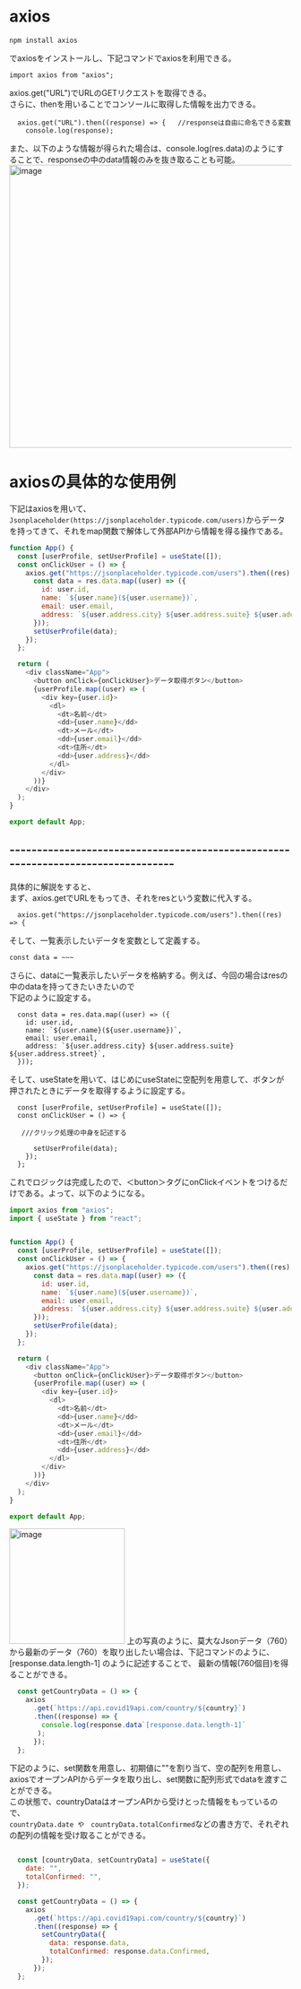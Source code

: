 # axios

```
npm install axios
```
でaxiosをインストールし、下記コマンドでaxiosを利用できる。
```
import axios from "axios";
```

axios.get("URL")でURLのGETリクエストを取得できる。  
さらに、thenを用いることでコンソールに取得した情報を出力できる。
```
  axios.get("URL").then((response) => {   //responseは自由に命名できる変数
    console.log(response);
```
また、以下のような情報が得られた場合は、console.log(res.data)のようにすることで、responseの中のdata情報のみを抜き取ることも可能。
<img width="505" alt="image" src="https://user-images.githubusercontent.com/97214466/152123852-f53f342b-27c7-4d1c-bb05-b6645419851c.png">  

# axiosの具体的な使用例


下記はaxiosを用いて、`Jsonplaceholder(https://jsonplaceholder.typicode.com/users)`からデータを持ってきて、それをmap関数で解体して外部APIから情報を得る操作である。


```javaScript
function App() {
  const [userProfile, setUserProfile] = useState([]);
  const onClickUser = () => {
    axios.get("https://jsonplaceholder.typicode.com/users").then((res) => {
      const data = res.data.map((user) => ({
        id: user.id,
        name: `${user.name}(${user.username})`,
        email: user.email,
        address: `${user.address.city} ${user.address.suite} ${user.address.street}`,
      }));
      setUserProfile(data);
    });
  };

  return (
    <div className="App">
      <button onClick={onClickUser}>データ取得ボタン</button>
      {userProfile.map((user) => (
        <div key={user.id}>
          <dl>
            <dt>名前</dt>
            <dd>{user.name}</dd>
            <dt>メール</dt>
            <dd>{user.email}</dd>
            <dt>住所</dt>
            <dd>{user.address}</dd>
          </dl>
        </div>
      ))}
    </div>
  );
}

export default App;

```
## ---------------------------------------------------------------------------------

具体的に解説をすると、  
まず、axios.getでURLをもってき、それをresという変数に代入する。
```
  axios.get("https://jsonplaceholder.typicode.com/users").then((res) => {
```
そして、一覧表示したいデータを変数として定義する。
```
const data = ~~~
```
さらに、dataに一覧表示したいデータを格納する。例えば、今回の場合はresの中のdataを持ってきたいきたいので  
下記のように設定する。
```
  const data = res.data.map((user) => ({
    id: user.id,
    name: `${user.name}(${user.username})`,
    email: user.email,
    address: `${user.address.city} ${user.address.suite} ${user.address.street}`,
  }));
```
そして、useStateを用いて、はじめにuseStateに空配列を用意して、ボタンが押されたときにデータを取得するように設定する。

```
  const [userProfile, setUserProfile] = useState([]);
  const onClickUser = () => {
  
   ///クリック処理の中身を記述する
   
      setUserProfile(data);
    });
  };
```
これでロジックは完成したので、＜button＞タグにonClickイベントをつけるだけである。よって、以下のようになる。
```javaScript
import axios from "axios";
import { useState } from "react";


function App() {
  const [userProfile, setUserProfile] = useState([]);
  const onClickUser = () => {
    axios.get("https://jsonplaceholder.typicode.com/users").then((res) => {
      const data = res.data.map((user) => ({
        id: user.id,
        name: `${user.name}(${user.username})`,
        email: user.email,
        address: `${user.address.city} ${user.address.suite} ${user.address.street}`,
      }));
      setUserProfile(data);
    });
  };

  return (
    <div className="App">
      <button onClick={onClickUser}>データ取得ボタン</button>
      {userProfile.map((user) => (
        <div key={user.id}>
          <dl>
            <dt>名前</dt>
            <dd>{user.name}</dd>
            <dt>メール</dt>
            <dd>{user.email}</dd>
            <dt>住所</dt>
            <dd>{user.address}</dd>
          </dl>
        </div>
      ))}
    </div>
  );
}

export default App;

```

<img width="206" alt="image" src="https://user-images.githubusercontent.com/97214466/154915559-6c5becb8-c94b-43bf-8935-a5ac0d851a59.png">
上の写真のように、莫大なJsonデータ（760）から最新のデータ（760）を取り出したい場合は、下記コマンドのように、 [response.data.length-1] のように記述することで、  
最新の情報(760個目)を得ることができる。

```javaScript
  const getCountryData = () => {
    axios
      .get(`https://api.covid19api.com/country/${country}`)
      .then((response) => {
        console.log(response.data`[response.data.length-1]`
       );
      });
  };
```

下記のように、set関数を用意し、初期値に""を割り当て、空の配列を用意し、  
axiosでオープンAPIからデータを取り出し、set関数に配列形式でdataを渡すことができる。  
この状態で、countryDataはオープンAPIから受けとった情報をもっているので、  
`countryData.date や　countryData.totalConfirmed`などの書き方で、それぞれの配列の情報を受け取ることができる。
```javaScript

  const [countryData, setCountryData] = useState({
    date: "",
    totalConfirmed: "",
  });

  const getCountryData = () => {
    axios
      .get(`https://api.covid19api.com/country/${country}`)
      .then((response) => {
        setCountryData({
          data: response.data,
          totalConfirmed: response.data.Confirmed,
        });
      });
  };
```


